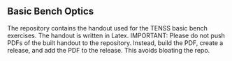 ## Basic Bench Optics


The repository contains the handout used for the TENSS basic bench exercises. The handout is written in Latex. 
IMPORTANT: Please do not push PDFs of the built handout to the repository. Instead, build the PDF, create a release, 
and add the PDF to the release. This avoids bloating the repo. 